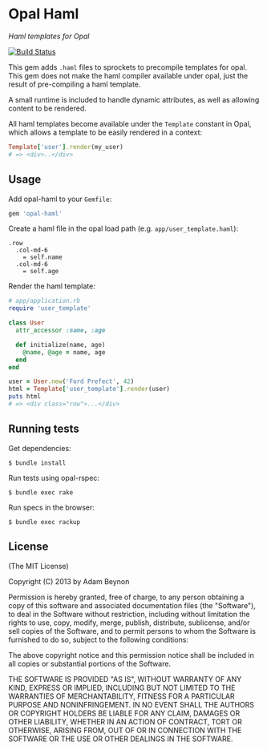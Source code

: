 # Opal Haml

*Haml templates for Opal*

[![Build Status](https://travis-ci.org/opal/opal-haml.svg?branch=master)](https://travis-ci.org/opal/opal-haml)

This gem adds `.haml` files to sprockets to precompile templates for opal. This
gem does not make the haml compiler available under opal, just the result of
pre-compiling a haml template.

A small runtime is included to handle dynamic attributes, as well as allowing
content to be rendered.

All haml templates become available under the `Template` constant in Opal,
which allows a template to be easily rendered in a context:

```ruby
Template['user'].render(my_user)
# => <div>..</div>
```

## Usage

Add opal-haml to your `Gemfile`:

```ruby
gem 'opal-haml'
```

Create a haml file in the opal load path (e.g. `app/user_template.haml`):

```haml
.row
  .col-md-6
    = self.name
  .col-md-6
    = self.age
```

Render the haml template:

```ruby
# app/application.rb
require 'user_template'

class User
  attr_accessor :name, :age

  def initialize(name, age)
    @name, @age = name, age
  end
end

user = User.new('Ford Prefect', 42)
html = Template['user_template'].render(user)
puts html
# => <div class="row">...</div>
```

## Running tests

Get dependencies:

```
$ bundle install
```

Run tests using opal-rspec:

```
$ bundle exec rake
```

Run specs in the browser:

```
$ bundle exec rackup
```

## License

(The MIT License)

Copyright (C) 2013 by Adam Beynon

Permission is hereby granted, free of charge, to any person obtaining a copy
of this software and associated documentation files (the "Software"), to deal
in the Software without restriction, including without limitation the rights
to use, copy, modify, merge, publish, distribute, sublicense, and/or sell
copies of the Software, and to permit persons to whom the Software is
furnished to do so, subject to the following conditions:

The above copyright notice and this permission notice shall be included in
all copies or substantial portions of the Software.

THE SOFTWARE IS PROVIDED "AS IS", WITHOUT WARRANTY OF ANY KIND, EXPRESS OR
IMPLIED, INCLUDING BUT NOT LIMITED TO THE WARRANTIES OF MERCHANTABILITY,
FITNESS FOR A PARTICULAR PURPOSE AND NONINFRINGEMENT. IN NO EVENT SHALL THE
AUTHORS OR COPYRIGHT HOLDERS BE LIABLE FOR ANY CLAIM, DAMAGES OR OTHER
LIABILITY, WHETHER IN AN ACTION OF CONTRACT, TORT OR OTHERWISE, ARISING FROM,
OUT OF OR IN CONNECTION WITH THE SOFTWARE OR THE USE OR OTHER DEALINGS IN
THE SOFTWARE.
